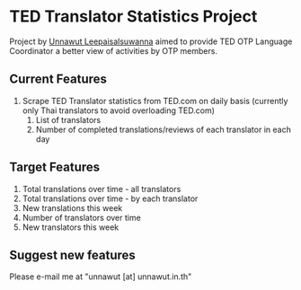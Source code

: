 # TED Translator Statistics Project #

Project by [Unnawut Leepaisalsuwanna](http://www.unnawut.in.th "Unnawut Leepaisalsuwanna") aimed to provide TED OTP Language Coordinator a better view of activities by OTP members.

## Current Features ##

1. Scrape TED Translator statistics from TED.com on daily basis (currently only Thai translators to avoid overloading TED.com)
    1. List of translators
    1. Number of completed translations/reviews of each translator in each day

## Target Features ##

1. Total translations over time - all translators
1. Total translations over time - by each translator
1. New translations this week
1. Number of translators over time
1. New translators this week

## Suggest new features ##

Please e-mail me at "unnawut [at] unnawut.in.th"